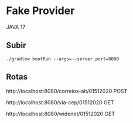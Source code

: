 # Fake Provider

JAVA 17

## Subir
`./gradlew bootRun --args=--server.port=8080`

## Rotas
http://localhost:8080/correios-alt/01512020 POST

http://localhost:8080/via-cep/01512020 GET

http://localhost:8080/widenet/01512020 GET
